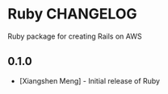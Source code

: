 Ruby CHANGELOG
===============

Ruby package for creating Rails on AWS

0.1.0
-----
- [Xiangshen Meng] - Initial release of Ruby
